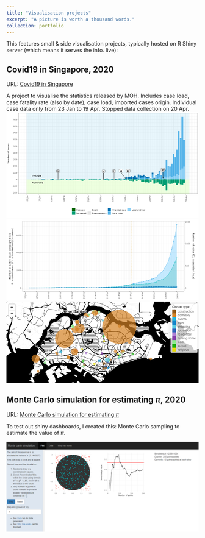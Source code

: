 ```yaml
---
title: "Visualisation projects"
excerpt: "A picture is worth a thousand words."
collection: portfolio
---
```


This features small & side visualisation projects, typically hosted on R Shiny server (which means it serves the info. live):

## Covid19 in Singapore, 2020

URL: [Covid19 in Singapore](https://github.com/eunices/shiny-server/blob/master/public-apps/covid19/covid19-sg.rmd)

A project to visualise the statistics released by MOH. Includes case load, case fatality rate (also by date), case load, imported cases origin. Individual case data only from 23 Jan to 19 Apr. Stopped data collection on 20 Apr. 
![Covid](/images/portfolio2-covid.png)
![Covid](/images/portfolio2-covid1.png)
![Covid](/images/portfolio2-covid2.png)

## Monte Carlo simulation for estimating $\pi$, 2020

URL: [Monte Carlo simulation for estimating $\pi$](https://github.com/eunices/shiny-server/blob/master/public-apps/circle/circle.rmd)

To test out shiny dashboards, I created this: Monte Carlo sampling to estimate the value of $\pi$.

![Monte Carlo Circle](/images/portfolio2-monte.png)

